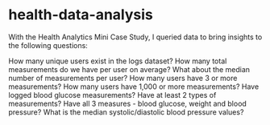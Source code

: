 # health-data-analysis
With the Health Analytics Mini Case Study, I queried data to bring insights to the following questions:

How many unique users exist in the logs dataset?
How many total measurements do we have per user on average?
What about the median number of measurements per user?
How many users have 3 or more measurements?
How many users have 1,000 or more measurements?
Have logged blood glucose measurements?
Have at least 2 types of measurements?
Have all 3 measures - blood glucose, weight and blood pressure?
What is the median systolic/diastolic blood pressure values?
